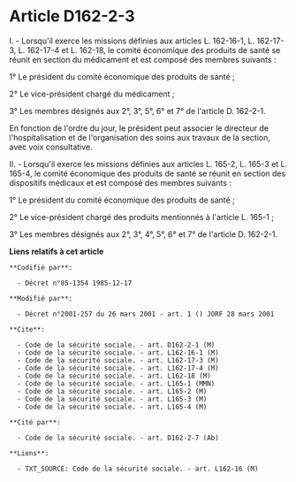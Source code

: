 # Article D162-2-3

I. - Lorsqu'il exerce les missions définies aux articles L. 162-16-1, L. 162-17-3, L. 162-17-4 et L. 162-18, le comité
économique des produits de santé se réunit en section du médicament et est composé des membres suivants :

1° Le président du comité économique des produits de santé ;

2° Le vice-président chargé du médicament ;

3° Les membres désignés aux 2°, 3°, 5°, 6° et 7° de l'article D. 162-2-1.

En fonction de l'ordre du jour, le président peut associer le directeur de l'hospitalisation et de l'organisation des soins
aux travaux de la section, avec voix consultative.

II. - Lorsqu'il exerce les missions définies aux articles L. 165-2, L. 165-3 et L. 165-4, le comité économique des produits
de santé se réunit en section des dispositifs médicaux et est composé des membres suivants :

1° Le président du comité économique des produits de santé ;

2° Le vice-président chargé des produits mentionnés à l'article L. 165-1 ;

3° Les membres désignés aux 2°, 3°, 4°, 5°, 6° et 7° de l'article D. 162-2-1.

**Liens relatifs à cet article**

	**Codifié par**:

	  - Décret n°85-1354 1985-12-17

	**Modifié par**:

	  - Décret n°2001-257 du 26 mars 2001 - art. 1 () JORF 28 mars 2001

	**Cite**:

	  - Code de la sécurité sociale. - art. D162-2-1 (M)
	  - Code de la sécurité sociale. - art. L162-16-1 (M)
	  - Code de la sécurité sociale. - art. L162-17-3 (M)
	  - Code de la sécurité sociale. - art. L162-17-4 (M)
	  - Code de la sécurité sociale. - art. L162-18 (M)
	  - Code de la sécurité sociale. - art. L165-1 (MMN)
	  - Code de la sécurité sociale. - art. L165-2 (M)
	  - Code de la sécurité sociale. - art. L165-3 (M)
	  - Code de la sécurité sociale. - art. L165-4 (M)

	**Cité par**:

	  - Code de la sécurité sociale. - art. D162-2-7 (Ab)

	**Liens**:

	  - TXT_SOURCE: Code de la sécurité sociale. - art. L162-16 (M)
